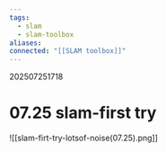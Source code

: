 ```yaml
---
tags:
  - slam
  - slam-toolbox
aliases: 
connected: "[[SLAM toolbox]]"
---
```

202507251718
# 07.25 slam-first try

![[slam-firt-try-lotsof-noise(07.25).png]]